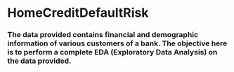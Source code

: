 # HomeCreditDefaultRisk
 
### The data provided contains financial and demographic information of various customers of a bank. The objective here is to perform a complete EDA (Exploratory Data Analysis) on the data provided.